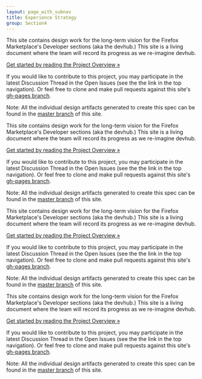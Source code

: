 ```yaml
---
layout: page_with_subnav
title: Experience Strategy
group: Section4
---
```


This site contains design work for the long-term vision for the Firefox Marketplace's Developer sections (aka the devhub.) This site is a living document where the team will record its progress as we re-imagine devhub.

[Get started by reading the Project Overview &raquo;][1]

If you would like to contribute to this project, you may participate in the latest Discussion Thread in the Open Issues (see the the link in the top navigation).  Or feel free to clone and make pull requests against this site's [gh-pages branch][2].

Note: All the individual design artifacts generated to create this spec can be found in the [master branch][3] of this site.

This site contains design work for the long-term vision for the Firefox Marketplace's Developer sections (aka the devhub.) This site is a living document where the team will record its progress as we re-imagine devhub.

[Get started by reading the Project Overview &raquo;][1]

If you would like to contribute to this project, you may participate in the latest Discussion Thread in the Open Issues (see the the link in the top navigation).  Or feel free to clone and make pull requests against this site's [gh-pages branch][2].

Note: All the individual design artifacts generated to create this spec can be found in the [master branch][3] of this site.

This site contains design work for the long-term vision for the Firefox Marketplace's Developer sections (aka the devhub.) This site is a living document where the team will record its progress as we re-imagine devhub.

[Get started by reading the Project Overview &raquo;][1]

If you would like to contribute to this project, you may participate in the latest Discussion Thread in the Open Issues (see the the link in the top navigation).  Or feel free to clone and make pull requests against this site's [gh-pages branch][2].

Note: All the individual design artifacts generated to create this spec can be found in the [master branch][3] of this site.

[1]: /home_1.html "Go to the Project Overview"
[2]: https://github.com/tsmuse/FirefoxMarketplaceDevPagesDesign/tree/gh-pages "Go to the Mozilla Developer Network"
[3]: https://github.com/tsmuse/FirefoxMarketplaceDevPagesDesign/tree/master "Go to the Around application on Github"

This site contains design work for the long-term vision for the Firefox Marketplace's Developer sections (aka the devhub.) This site is a living document where the team will record its progress as we re-imagine devhub.

[Get started by reading the Project Overview &raquo;][1]

If you would like to contribute to this project, you may participate in the latest Discussion Thread in the Open Issues (see the the link in the top navigation).  Or feel free to clone and make pull requests against this site's [gh-pages branch][2].

Note: All the individual design artifacts generated to create this spec can be found in the [master branch][3] of this site.

[1]: /home_1.html "Go to the Project Overview"
[2]: https://github.com/tsmuse/FirefoxMarketplaceDevPagesDesign/tree/gh-pages "Go to the Mozilla Developer Network"
[3]: https://github.com/tsmuse/FirefoxMarketplaceDevPagesDesign/tree/master "Go to the Around application on Github"

